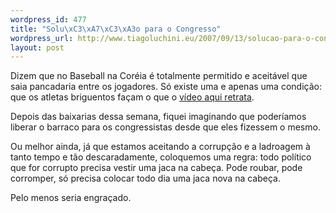 ```yaml
--- 
wordpress_id: 477
title: "Solu\xC3\xA7\xC3\xA3o para o Congresso"
wordpress_url: http://www.tiagoluchini.eu/2007/09/13/solucao-para-o-congresso/
layout: post
---
```

Dizem que no Baseball na Coréia é totalmente permitido e aceitável que saia pancadaria entre os jogadores. Só existe uma e apenas uma condição: que os atletas briguentos façam o que o [vídeo aqui retrata](http://www.youtube.com/watch?v=ZPQkMWQ4x0s).

Depois das baixarias dessa semana, fiquei imaginando que poderíamos liberar o barraco para os congressistas desde que eles fizessem o mesmo.

Ou melhor ainda, já que estamos aceitando a corrupção e a ladroagem à tanto tempo e tão descaradamente, coloquemos uma regra: todo político que for corrupto precisa vestir uma jaca na cabeça. Pode roubar, pode corromper, só precisa colocar todo dia uma jaca nova na cabeça.

Pelo menos seria engraçado.

